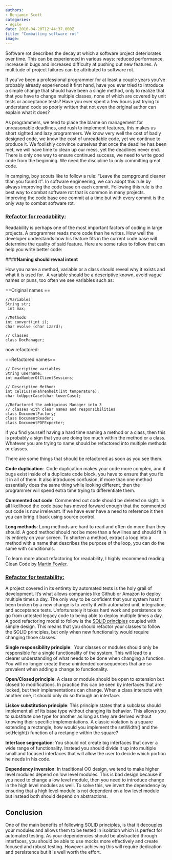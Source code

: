 ```yaml
---
authors:
- Benjamin Scott
categories:
- Agile
date: 2016-04-20T12:44:37.000Z
title: "Combatting software rot"
image: 
---
```


Software rot describes the decay at which a software project deteriorates over time. This can be experienced in various ways: reduced performance, increase in bugs and increased difficulty at pushing out new features. A multitude of project failures can be attributed to software rot.

If you’ve been a professional programmer for at least a couple years you’ve probably already experienced it first hand, have you ever tried to introduce a simple change that should have been a single method, only to realize that that you have to change multiple classes, none of which are covered by unit tests or acceptance tests? Have you ever spent a few hours just trying to understand code so poorly written that not even the original author can explain what it does?

As programmers, we tend to place the blame on management for unreasonable deadlines, and rush to implement features, this makes us short sighted and lazy programmers. We know very well the cost of badly designed code, we know the cost of unreadable code, yet we continue to produce it. We foolishly convince ourselves that once the deadline has been met, we will have time to clean up our mess, yet the deadlines never end. There is only one way to ensure continued success, we need to write good code from the beginning. We need the discipline to only committing great code.

In camping, boy scouts like to follow a rule: “Leave the campground cleaner than you found it”. In software engineering, we can adopt this rule by always improving the code base on each commit. Following this rule is the best way to combat software rot that is common in many projects. Improving the code base one commit at a time but with every commit is the only way to combat software rot.

### <span style="text-decoration: underline;">**Refactor for readability:**</span>

Readability is perhaps one of the most important factors of coding in large projects. A programmer reads more code than he writes. How well the developer understands how his feature fits in the current code base will determine the quality of said feature. Here are some rules to follow that can help you write better code:

####**Naming should reveal intent**

How you name a method, variable or a class should reveal why it exists and what it is used for.<span class="Apple-converted-space">  </span>A variable should be a descriptive known, avoid vague names or puns, too often we see variables such as:

==Original names ==
```language-java
//Variables
String str;
 int max;

//Methods
int convert(int i);
char evolve (char izard);

// Classes
class DocManager;
```

now refactored:

==Refactored names==
```language-java
// Descriptive variables
String username;
int maxNumberOfClientSessions;

// Descriptive Method:
int celsiusToFahrenheit(int temperature);
char toUpperCase(char lowerCase);

//Refactored the ambiguious Manager into 3
// classes with clear names and responsibilities
class DocumentFactory;
class DocumentReader;
class DocumentPDFExporter;
```

If you find yourself having a hard time naming a method or a class, then this is probably a sign that you are doing too much within the method or a class. Whatever you are trying to name should be refactored into multiple methods or classes.

There are some things that should be refactored as soon as you see them.

**Code duplication**:  Code duplication makes your code more complex, and if bugs exist inside of a duplicate code block, you have to ensure that you fix it in all of them. It also introduces confusion, if more than one method essentially does the same thing while looking different, then the programmer will spend extra time trying to differentiate them.

**Commented out code**: Commented out code should be deleted on sight. In all likelihood the code base has moved forward enough that the commented out code is now irrelevant. If we have ever have a need to reference it then you can bring it back using source control.

**Long methods**: Long methods are hard to read and often do more than they should. A good method should not be more than a few lines and should fit in its entirety on your screen. To shorten a method, extract a loop into a method with a name that describes the purpose of the loop, you can do the same with conditionals.

To learn more about refactoring for readability, I highly recommend reading Clean Code by [Martin Fowler](http://martinfowler.com/).

### <span style="text-decoration: underline;">**Refactor for testability:**</span>

A project covered in its entirety by automated tests is the holy grail of development. It’s what allows companies like Github or Amazon to deploy multiple times a day. The only way to be confident that your system hasn’t been broken by a new change is to verify it with automated unit, integration, and acceptance tests. Unfortunately it takes hard work and persistence to go from untested legacy code to being able to deploy multiple times a day. A good refactoring model to follow is the [SOLID principles](http://hackerchick.com/solid-code-with-emergent-design-part-1/) coupled with simple design. This means that you should refactor your classes to follow the SOLID principles, but only when new functionality would require changing those classes.

**Single responsibility principle**:  Your classes or modules should only be responsible for a single functionality of the system. This will lead to a clearer understanding of what needs to be done when changing a function. You will no longer create these unintended consequences that are so prevalent when adding a change to functionality.

**Open/Closed principle**: A class or module should be open to extension but closed to modifications. In practice this can be seen by interfaces that are locked, but their implementations can change. When a class interacts with another one, it should only do so through an interface.

**Liskov substitution principle**: This principle states that a subclass should implement all of its base type without changing its behavior. This allows you to substitute one type for another as long as they are derived without knowing their specific implementations. A classic violation is a square extending a rectangle, how would you implement the setWidth() and the setHeight() function of a rectangle within the square?

**Interface segregation**: You should not create big interfaces that cover a wide range of functionality. Instead you should divide it up into multiple small and focused interfaces that will allow the user to decide which portion he needs in his code.

**Dependency inversion**: In traditional OO design, we tend to make higher level modules depend on low level modules. This is bad design because if you need to change a low level module, then you need to introduce change in the high level modules as well. To solve this, we invert the dependency by ensuring that a high level module is not dependent on a low level module but instead both should depend on abstractions.

## Conclusion

One of the main benefits of following SOLID principles, is that it decouples your modules and allows them to be tested in isolation which is perfect for automated testing. As your dependencies should be abstracted through interfaces, you should be able to use mocks more effectively and create focused and robust testing. However achieving this will require dedication and persistence but it is well worth the effort.
